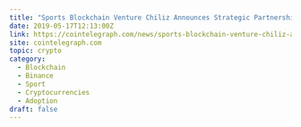 ```yaml
---
title: "Sports Blockchain Venture Chiliz Announces Strategic Partnership With Binance Chain"
date: 2019-05-17T12:13:00Z
link: https://cointelegraph.com/news/sports-blockchain-venture-chiliz-announces-strategic-partnership-with-binance-chain?utm_medium=RSS&utm_source=hune
site: cointelegraph.com
topic: crypto
category:
  - Blockchain
  - Binance
  - Sport
  - Cryptocurrencies
  - Adoption
draft: false
---
```

